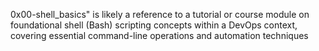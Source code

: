 0x00-shell_basics" is likely a reference to a tutorial or course module on foundational shell (Bash) scripting concepts within a DevOps context, covering essential command-line operations and automation techniques